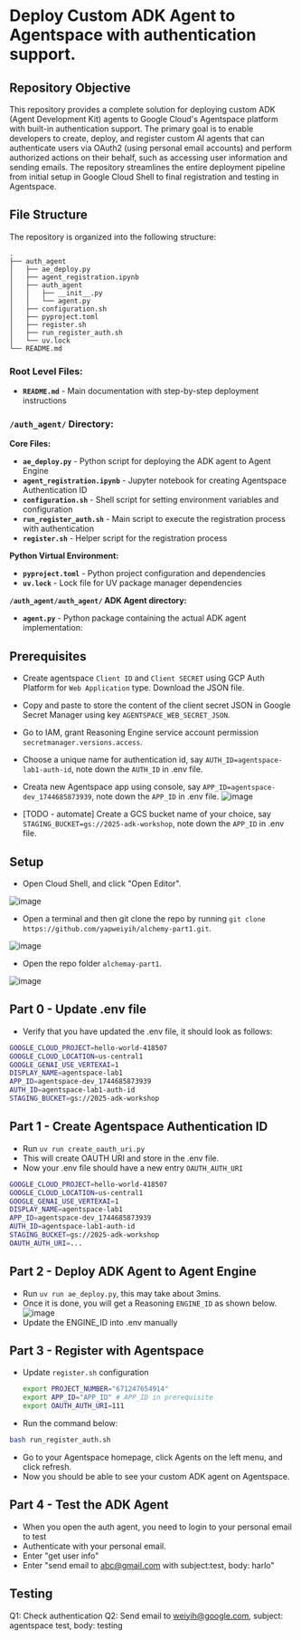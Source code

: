 # Deploy Custom ADK Agent to Agentspace with authentication support.

## Repository Objective

This repository provides a complete solution for deploying custom ADK (Agent Development Kit) agents to Google Cloud's Agentspace platform with built-in authentication support. The primary goal is to enable developers to create, deploy, and register custom AI agents that can authenticate users via OAuth2 (using personal email accounts) and perform authorized actions on their behalf, such as accessing user information and sending emails. The repository streamlines the entire deployment pipeline from initial setup in Google Cloud Shell to final registration and testing in Agentspace.

## File Structure

The repository is organized into the following structure:
```text
.
├── auth_agent
│   ├── ae_deploy.py
│   ├── agent_registration.ipynb
│   ├── auth_agent
│   │   ├── __init__.py
│   │   └── agent.py
│   ├── configuration.sh
│   ├── pyproject.toml
│   ├── register.sh
│   ├── run_register_auth.sh
│   └── uv.lock
└── README.md
```

### Root Level Files:
- **`README.md`** - Main documentation with step-by-step deployment instructions

### `/auth_agent/` Directory:

**Core Files:**
- **`ae_deploy.py`** - Python script for deploying the ADK agent to Agent Engine
- **`agent_registration.ipynb`** - Jupyter notebook for creating Agentspace Authentication ID
- **`configuration.sh`** - Shell script for setting environment variables and configuration
- **`run_register_auth.sh`** - Main script to execute the registration process with authentication
- **`register.sh`** - Helper script for the registration process

**Python Virtual Environment:**
- **`pyproject.toml`** - Python project configuration and dependencies
- **`uv.lock`** - Lock file for UV package manager dependencies

**`/auth_agent/auth_agent/` ADK Agent directory:**
- **`agent.py`** - Python package containing the actual ADK agent implementation:


## Prerequisites
- Create agentspace `Client ID` and `Client SECRET` using GCP Auth Platform for `Web Application` type. Download the JSON file.

- Copy and paste to store the content of the client secret JSON in Google Secret Manager using key `AGENTSPACE_WEB_SECRET_JSON`.

- Go to IAM, grant Reasoning Engine service account permission `secretmanager.versions.access`.

- Choose a unique name for authentication id, say `AUTH_ID=agentspace-lab1-auth-id`, note down the `AUTH_ID` in .env file.

- Creata new Agentspace app using console, say `APP_ID=agentspace-dev_1744685873939`, note down the `APP_ID` in .env file.
![image](assets/app_id.png)

- [TODO - automate] Create a GCS bucket name of your choice, say `STAGING_BUCKET=gs://2025-adk-workshop`, note down the `APP_ID` in .env file.


## Setup
- Open Cloud Shell, and click "Open Editor".

![image](assets/cloudshell.png)

- Open a terminal and then git clone the repo by running `git clone https://github.com/yapweiyih/alchemy-part1.git`.

![image](assets/terminal.png)

- Open the repo folder `alchemay-part1`.

![image](assets/open_folder.png)

## Part 0 - Update .env file
- Verify that you have updated the .env file, it should look as follows:

```bash
GOOGLE_CLOUD_PROJECT=hello-world-418507
GOOGLE_CLOUD_LOCATION=us-central1
GOOGLE_GENAI_USE_VERTEXAI=1
DISPLAY_NAME=agentspace-lab1
APP_ID=agentspace-dev_1744685873939
AUTH_ID=agentspace-lab1-auth-id
STAGING_BUCKET=gs://2025-adk-workshop
```

## Part 1 - Create Agentspace Authentication ID
- Run `uv run create_oauth_uri.py`
- This will create OAUTH URI and store in the .env file.
- Now your .env file should have a new entry `OAUTH_AUTH_URI`

```bash
GOOGLE_CLOUD_PROJECT=hello-world-418507
GOOGLE_CLOUD_LOCATION=us-central1
GOOGLE_GENAI_USE_VERTEXAI=1
DISPLAY_NAME=agentspace-lab1
APP_ID=agentspace-dev_1744685873939
AUTH_ID=agentspace-lab1-auth-id
STAGING_BUCKET=gs://2025-adk-workshop
OAUTH_AUTH_URI=...
```

## Part 2 - Deploy ADK Agent to Agent Engine
- Run `uv run ae_deploy.py`, this may take about 3mins.
- Once it is done, you will get a Reasoning `ENGINE_ID` as shown below.
![image](assets/engine_id.png)
- Update the ENGINE_ID into .env manually

## Part 3 - Register with Agentspace
- Update `register.sh` configuration

    ```bash
    export PROJECT_NUMBER="671247654914"
    export APP_ID="APP_ID" # APP_ID in prerequisite
    export OAUTH_AUTH_URI=111
    ```
- Run the command below:

```bash
bash run_register_auth.sh
```

- Go to your Agentspace homepage, click Agents on the left menu, and click refresh.
- Now you should be able to see your custom ADK agent on Agentspace.


## Part 4 - Test the ADK Agent
- When you open the auth agent, you need to login to your personal email to test
- Authenticate with your personal email.
- Enter "get user info"
- Enter "send email to abc@gmail.com with subject:test, body: harlo"


## Testing

Q1: Check authentication
Q2: Send email to weiyih@google.com, subject: agentspace test, body: testing
